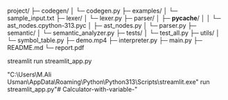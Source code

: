 project/
├─ codegen/
│  └─ codegen.py
├─ examples/
│  └─ sample_input.txt
├─ lexer/
│  └─ lexer.py
├─ parser/
│  ├─ __pycache__/
│  │  └─ ast_nodes.cpython-313.pyc
│  ├─ ast_nodes.py
│  └─ parser.py
├─ semantic/
│  └─ semantic_analyzer.py
├─ tests/
│  └─ test_all.py
├─ utils/
│  └─ symbol_table.py
├─ demo.mp4
├─ interpreter.py
├─ main.py
├─ README.md
└─ report.pdf

streamlit run streamlit_app.py



"C:\Users\M.Ali Usman\AppData\Roaming\Python\Python313\Scripts\streamlit.exe" run streamlit_app.py"# Calculator-with-variable-" 
